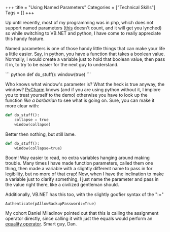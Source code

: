 +++
title = "Using Named Parameters"
Categories = ["Technical Skills"]
Tags = []
+++
<p>
  Up until recently, most of my programming was in php, which does not
  support named parameters
  (<a href="http://docstore.mik.ua/orelly/webprog/pcook/ch06_05.htm"
  target="_blank">this</a> doesn't count, and it will get you lynched)
  so while switching to VB.NET and python, I have come to really
  appreciate this handy feature.
</p>
<p>
 Named parameters is one of those handy little things that can make
  your life a little easier. Say, in python, you have a function that
  takes a boolean value. Normally, I would create a variable just to
  hold that boolean value, then pass it in, to try to be easier for
  the next guy to understand.
</p>
``` python
def do_stuff():
    window(true)
```
<p>
  Who knows what window's parameter is? What the heck is true anyway,
  the window? <a href="http://www.jetbrains.com/pycharm/"
  target="_blank">PyCharm</a> knows (and if you are using python
  without it, I implore you to treat yourself to the demo) otherwise
  you have to look up the function <em>like a barbarian</em> to see
  what is going on. Sure, you can make it more clear with:
</p>

``` python
def do_stuff():
    collapse = true
    window(collapse)
```

<p>Better then nothing, but still lame.</p>

``` python
def do_stuff():
    window(collapse=true)
```

<p>
  Boom! Way easier to read, no extra variables hanging around making
  trouble. Many times I have made function parameters, called them one
  thing, then made a variable with a slightly different name to pass
  in for legibility, but no more of that crap! Now, when I have the
  inclination to make a variable just to clarify something, I just
  name the parameter and pass in the value right there, like a
  civilized gentleman should.

</p>
<p>
 Additionally, VB.NET has this too, with the slightly goofier
  syntax of the ":="
</p>

``` vb.net
Authenticate(pAllowBackupPassword:=True)
```

<p>
  My cohort Daniel Miladinov pointed out that this is calling the
  assignment operator directly, since calling it with just the equals
  would perform
  an <a href="http://en.wikipedia.org/wiki/Equals_sign#In_computer_programming">equality operator</a>. Smart guy, Dan.
</p>
